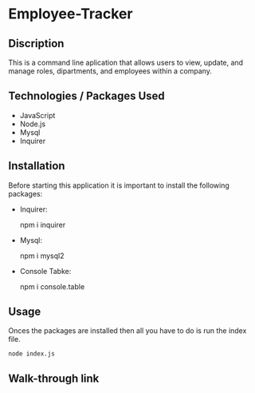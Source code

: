 # Employee-Tracker

## Discription
This is a command line aplication that allows users to view, update, and manage roles, dipartments, and employees within a company.

## Technologies / Packages Used
- JavaScript
- Node.js
- Mysql
- Inquirer

## Installation
Before starting this application it is important to install the following packages:
- Inquirer: 
   
   npm i inquirer
- Mysql: 
   
   npm i mysql2
- Console Tabke: 
    
    npm i console.table

## Usage
Onces the packages are installed then all you have to do is run the index file.

    node index.js

## Walk-through link
